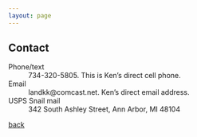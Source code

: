 ```yaml
---
layout: page
---
```


## Contact

<dl>
<dt>Phone/text</dt>
<dd>734-320-5805.  This is Ken’s direct cell phone.</dd>
<dt>Email</dt>
<dd>landkk@comcast.net.  Ken’s direct email address.</dd>
<dt>USPS Snail mail</dt>
<dd>342 South Ashley Street, Ann Arbor, MI  48104</dd>
</dl>

[back](./)
